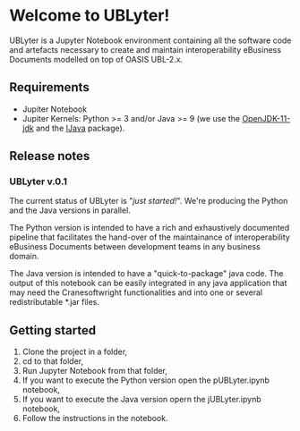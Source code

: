 # Welcome to UBLyter!

UBLyter is a Jupyter Notebook environment containing all the software code and artefacts necessary to create and maintain interoperability eBusiness Documents modelled on top of OASIS UBL-2.x.

## Requirements

* Jupiter Notebook
* Jupiter Kernels: Python >= 3 and/or Java >= 9 (we use the [OpenJDK-11-jdk](https://www.oracle.com/technetwork/java/javase/downloads/index.html) and the [IJava](https://github.com/SpencerPark/IJava) package).


## Release notes

### UBLyter v.0.1

The current status of UBLyter is "*_just started!_*". We're producing the Python and the Java versions in parallel. 

The Python version is intended to have a rich and exhaustively documented pipeline that facilitates the hand-over of the maintainance of interoperability eBusiness Documents between development teams in any business domain.

The Java version is intended to have a "quick-to-package" java code. The output of this notebook can be easily integrated in any java application that may need the Cranesoftwright functionalities and into one or several redistributable *.jar files.

## Getting started

1. Clone the project in a folder,
2. cd to that folder,
3. Run Jupyter Notebook from that folder,
4. If you want to execute the Python version open the pUBLyter.ipynb notebook,
5. If you want to execute the Java version opern the jUBLyter.ipynb notebook,
6. Follow the instructions in the notebook.

